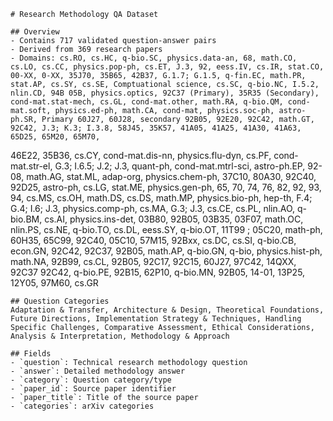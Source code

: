     # Research Methodology QA Dataset

    ## Overview
    - Contains 717 validated question-answer pairs
    - Derived from 369 research papers
    - Domains: cs.RO, cs.HC, q-bio.SC, physics.data-an, 68, math.CO, cs.LO, cs.CC, physics.pop-ph, cs.ET, J.3, 92, eess.IV, cs.IR, stat.CO, 00-XX, 0-XX, 35J70, 35B65, 42B37, G.1.7; G.1.5, q-fin.EC, math.PR, stat.AP, cs.SY, cs.SE, Comptuational science, cs.SC, q-bio.NC, I.5.2, nlin.CD, 94B 05B, physics.optics, 92C37 (Primary), 35R35 (Secondary), cond-mat.stat-mech, cs.GL, cond-mat.other, math.RA, q-bio.QM, cond-mat.soft, physics.ed-ph, math.CA, cond-mat, physics.soc-ph, astro-ph.SR, Primary 60J27, 60J28, secondary 92B05, 92E20, 92C42, math.GT, 92C42, J.3; K.3; I.3.8, 58J45, 35K57, 41A05, 41A25, 41A30, 41A63, 65D25, 65M20, 65M70,
  46E22, 35B36, cs.CY, cond-mat.dis-nn, physics.flu-dyn, cs.PF, cond-mat.str-el, G.3; I.6.5; J.2; J.3, quant-ph, cond-mat.mtrl-sci, astro-ph.EP, 92-08, math.AG, stat.ML, adap-org, physics.chem-ph, 37C10, 80A30, 92C40, 92D25, astro-ph, cs.LG, stat.ME, physics.gen-ph, 65, 70, 74, 76, 82, 92, 93, 94, cs.MS, cs.OH, math.DS, cs.DS, math.MP, physics.bio-ph, hep-th, F.4; G.4; I.6; J.3, physics.comp-ph, cs.MA, G.3; J.3, cs.CE, cs.PL, nlin.AO, q-bio.BM, cs.AI, physics.ins-det, 03B80, 92B05, 03B35, 03F07, math.OC, nlin.PS, cs.NE, q-bio.TO, cs.DL, eess.SY, q-bio.OT, 11T99 ; 05C20, math-ph, 60H35, 65C99, 92C40, 05C10, 57M15, 92Bxx, cs.DC, cs.SI, q-bio.CB, econ.GN, 92C42, 92C37, 92B05, math.AP, q-bio.GN, q-bio, physics.hist-ph, math.NA, 92B99, cs.CL, 92B05, 92C17, 92C15, 60J27, 97C42, 14QXX, 92C37 92C42, q-bio.PE, 92B15, 62P10, q-bio.MN, 92B05, 14-01, 13P25, 12Y05, 97M60, cs.GR

    ## Question Categories
    Adaptation & Transfer, Architecture & Design, Theoretical Foundations, Future Directions, Implementation Strategy & Techniques, Handling Specific Challenges, Comparative Assessment, Ethical Considerations, Analysis & Interpretation, Methodology & Approach

    ## Fields
    - `question`: Technical research methodology question
    - `answer`: Detailed methodology answer
    - `category`: Question category/type
    - `paper_id`: Source paper identifier
    - `paper_title`: Title of the source paper
    - `categories`: arXiv categories
    